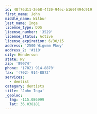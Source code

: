 ```yaml
---
id: 48f76d11-2e68-4f20-94ec-b160f494c919
first_name: John
middle_name: Wilbur
last_name: Inga
license_type: DDS
license_number: '3529'
license_status: Active
license_expiration: 6/30/15
address: '2500 Wigwam Pkwy'
address_2: '#110'
city: Henderson
state: NV
zip: '89074'
phone: '(702) 914-8870'
fax: '(702) 914-8872'
services:
  - dentist
category: dentists
title: 'John Inga'
_geoloc:
  lng: -115.086999
  lat: 36.038181
---
```

